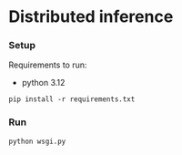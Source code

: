 # Distributed inference

### Setup

Requirements to run:
- python 3.12

```
pip install -r requirements.txt
```

### Run
```
python wsgi.py
```